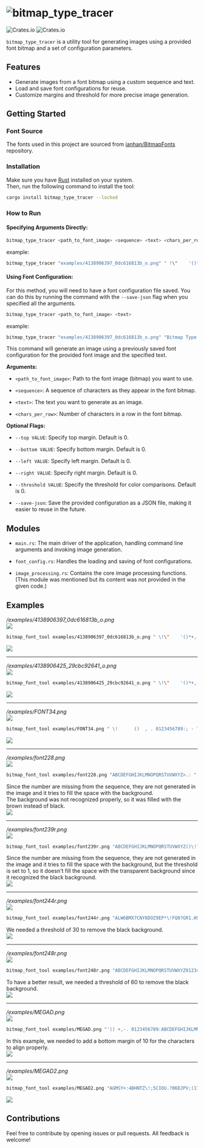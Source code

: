 # ![bitmap_type_tracer](./logo.png)
![Crates.io](https://img.shields.io/crates/v/bitmap_type_tracer)
![Crates.io](https://img.shields.io/crates/d/bitmap_type_tracer)

`bitmap_type_tracer` is a utility tool for generating images using a provided font bitmap and a set of configuration parameters.  

## Features
- Generate images from a font bitmap using a custom sequence and text.
- Load and save font configurations for reuse.
- Customize margins and threshold for more precise image generation.

## Getting Started

### Font Source
The fonts used in this project are sourced from [ianhan/BitmapFonts](https://github.com/ianhan/BitmapFonts/tree/main) repository.


### Installation
Make sure you have [Rust](https://www.rust-lang.org/tools/install) installed on your system.  
Then, run the following command to install the tool:
```bash 
cargo install bitmap_type_tracer --locked
```


### How to Run

#### Specifying Arguments Directly:

```bash
bitmap_type_tracer <path_to_font_image> <sequence> <text> <chars_per_row> [--top VALUE] [--bottom VALUE] [--left VALUE] [--right VALUE] [--threshold VALUE] [--save-json]
```

example:
```bash
bitmap_type_tracer "examples/4138906397_0dc616813b_o.png" " !\"    '()*+,-.\\0123456789:; = ? ABCDEFGHIJKLMNOPQRSTUVWXYZ " "Bitmap Type Tracer" 10 --threshold 1 --save-json
```

#### Using Font Configuration:
For this method, you will need to have a font configuration file saved. You can do this by running the command with the `--save-json` flag when you specified all the arguments.
```bash
bitmap_type_tracer <path_to_font_image> <text>
```

example:
```bash
bitmap_type_tracer "examples/4138906397_0dc616813b_o.png" "Bitmap Type Trace"
```

This command will generate an image using a previously saved font configuration for the provided font image and the specified text.


**Arguments:**

- `<path_to_font_image>`: Path to the font image (bitmap) you want to use.

- `<sequence>`: A sequence of characters as they appear in the font bitmap.

- `<text>`: The text you want to generate as an image.

- `<chars_per_row>`: Number of characters in a row in the font bitmap.

**Optional Flags:**

- `--top VALUE`: Specify top margin. Default is 0.

- `--bottom VALUE`: Specify bottom margin. Default is 0.

- `--left VALUE`: Specify left margin. Default is 0.

- `--right VALUE`: Specify right margin. Default is 0.

- `--threshold VALUE`: Specify the threshold for color comparisons. Default is 0.

- `--save-json`: Save the provided configuration as a JSON file, making it easier to reuse in the future.

## Modules

- `main.rs`: The main driver of the application, handling command line arguments and invoking image generation.

- `font_config.rs`: Handles the loading and saving of font configurations.

- `image_processing.rs`: Contains the core image processing functions. (This module was mentioned but its content was not provided in the given code.)

## Examples

_/examples/4138906397_0dc616813b_o.png_  
![](./examples/4138906397_0dc616813b_o.png)  
```bash
bitmap_font_tool examples/4138906397_0dc616813b_o.png " \!\"    '()*+,-.\\0123456789:; = ? ABCDEFGHIJKLMNOPQRSTUVWXYZ " tolik518 10
```
![](./examples/4138906397_0dc616813b_o.png_tolik518.png)  

---------------------------------------

_/examples/4138906425_29cbc92641_o.png_  
![](./examples/4138906425_29cbc92641_o.png)  
```bash
bitmap_font_tool examples/4138906425_29cbc92641_o.png " \!\"    '()*+,-.\\0123456789:; = ? ABCDEFGHIJKLMNOPQRSTUVWXYZ " tolik518 10
```
![](./examples/4138906425_29cbc92641_o.png_tolik518.png)  

---------------------------------------
  
_/examples/FONT34.png_    
![](./examples/FONT34.png)  
```bash
bitmap_font_tool examples/FONT34.png " \!      ()  , . 0123456789:; - ? ABCDEFGHIJKLMNOPQRSTUVWXYZ " tolik518 20 --bottom 150 --threshold 20
```
![](./examples/FONT34.png_tolik518.png)  

---------------------------------------
  
_/examples/font228.png_   
![](./examples/font228.png)  
```bash
bitmap_font_tool examples/font228.png "ABCDEFGHIJKLMNOPQRSTUVWXYZ>.: " tolik518 10 --threshold 0
```  
Since the number are missing from the sequence, they are not generated in the image and it tries to fill the space with the background.   
The background was not recognized properly, so it was filled with the brown instead of black.  
![](./examples/font228.png_tolik518.png)  

---------------------------------------
  
_/examples/font239r.png_  
![](./examples/font239r.png)  
```bash  
bitmap_font_tool examples/font239r.png "ABCDEFGHIJKLMNOPQRSTUVWXYZ()\!?.,’  " tolik518 7 --bottom 4 --threshold 1
```
Since the number are missing from the sequence, they are not generated in the image and it tries to fill the space with the background, but the threshold is set to 1, so it doesn't fill the space with the transparent background since it recognized the black background.  
![](./examples/font239r.png_tolik518.png)  

---------------------------------------

_/examples/font244r.png_   
![](./examples/font244r.png)   
```bash  
bitmap_font_tool examples/font244r.png "ALW6BMX7CNY8DOZ9EP*\!FQ0?GR1.HS2 IT3 JU4 KV5 " tolik518 4 --threshold 30 
```  
We needed a threshold of 30 to remove the black background.   
![](./examples/font244r.png_tolik518.png)  

---------------------------------------

_/examples/font248r.png_  
![](./examples/font248r.png)  
```bash
bitmap_font_tool examples/font248r.png "ABCDEFGHIJKLMNOPQRSTUVWXYZ0123456789 \!?." tolik518 20 --threshold 60
```
To have a better result, we needed a threshold of 60 to remove the black background.  
![](./examples/font248r.png_tolik518.png)  

---------------------------------------

_/examples/MEGAD.png_  
![](./examples/MEGAD.png)  
```bash
bitmap_font_tool examples/MEGAD.png "'() +,-. 0123456789:ABCDEFGHIJKLMNOPQRSTUVWXYZ     ! =?     " tolik518 10 --bottom 10 --threshold 1
```  
In this example, we needed to add a bottom margin of 10 for the characters to align properly.  
![](./examples/MEGAD.png_tolik518.png)  

---------------------------------------

_/examples/MEGAD2.png_  
![](./examples/MEGAD2.png)  
```bash
bitmap_font_tool examples/MEGAD2.png "AGMSY+:4BHNTZ\!;5CIOU.?06DJPV;(17EKQW\")28FLRX-'39" tolik518 8 --bottom 3 --threshold 1
```  
![](./examples/MEGAD2.png_tolik518.png)  


## Contributions

Feel free to contribute by opening issues or pull requests. All feedback is welcome!
